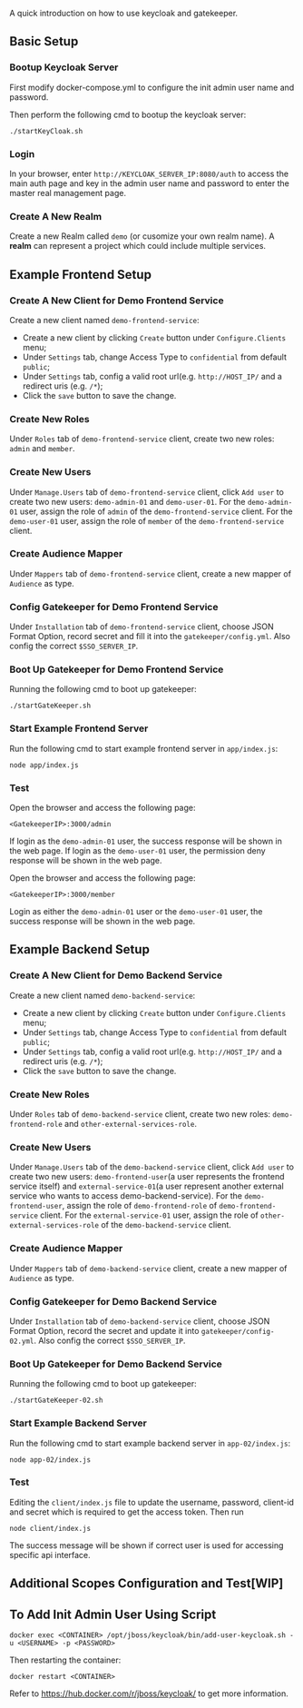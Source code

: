 A quick introduction on how to use keycloak and gatekeeper.

## Basic Setup
### Bootup Keycloak Server
First modify docker-compose.yml to configure the init admin user name and password.

Then perform the following cmd to bootup the keycloak server:
```
./startKeyCloak.sh
```

### Login
In your browser, enter `http://KEYCLOAK_SERVER_IP:8080/auth` to access the main auth page and key in the admin user name and password to enter the master real management page.

### Create A New Realm
Create a new Realm called `demo` (or cusomize your own realm name). A **realm** can represent a project which could include multiple services.


## Example Frontend Setup
### Create A New Client for Demo Frontend Service
Create a new client named `demo-frontend-service`:
- Create a new client by clicking `Create` button under `Configure.Clients` menu;
- Under `Settings` tab, change Access Type to `confidential` from default `public`;
- Under `Settings` tab, config a valid root url(e.g. `http://HOST_IP/` and a redirect uris (e.g. `/*`);
- Click the `save` button to save the change.

### Create New Roles
Under `Roles` tab of `demo-frontend-service` client, create two new roles: `admin` and `member`.

### Create New Users
Under `Manage.Users` tab of `demo-frontend-service` client, click `Add user` to create two new users: `demo-admin-01` and `demo-user-01`. For the `demo-admin-01` user, assign the role of `admin` of the `demo-frontend-service` client. For the `demo-user-01` user, assign the role of `member` of the `demo-frontend-service` client.

### Create Audience Mapper
Under `Mappers` tab of `demo-frontend-service` client, create a new mapper of `Audience` as type.

### Config Gatekeeper for Demo Frontend Service
Under `Installation` tab of `demo-frontend-service` client, choose JSON Format Option, record secret and fill it into the `gatekeeper/config.yml`. Also config the correct `$SSO_SERVER_IP`.

### Boot Up Gatekeeper for Demo Frontend Service
Running the following cmd to boot up gatekeeper:
```
./startGateKeeper.sh
```

### Start Example Frontend Server
Run the following cmd to start example frontend server in `app/index.js`:
```
node app/index.js
```

### Test
Open the browser and access the following page:
```
<GatekeeperIP>:3000/admin
```
If login as the `demo-admin-01` user, the success response will be shown in the web page. If login as the `demo-user-01` user, the permission deny response will be shown in the web page.

Open the browser and access the following page:
```
<GatekeeperIP>:3000/member
```
Login as either the `demo-admin-01` user or the `demo-user-01` user, the  success response will be shown in the web page.


## Example Backend Setup
### Create A New Client for Demo Backend Service
Create a new client named `demo-backend-service`:
- Create a new client by clicking `Create` button under `Configure.Clients` menu;
- Under `Settings` tab, change Access Type to `confidential` from default `public`;
- Under `Settings` tab, config a valid root url(e.g. `http://HOST_IP/` and a redirect uris (e.g. `/*`);
- Click the `save` button to save the change.

### Create New Roles
Under `Roles` tab of `demo-backend-service` client, create two new roles: `demo-frontend-role` and `other-external-services-role`.

### Create New Users
Under `Manage.Users` tab of the `demo-backend-service` client, click `Add user` to create two new users: `demo-frontend-user`(a user represents the frontend service itself) and `external-service-01`(a user represent another external service who wants to access demo-backend-service). For the `demo-frontend-user`, assign the role of `demo-frontend-role` of `demo-frontend-service` client. For the `external-service-01` user, assign the role of `other-external-services-role` of the `demo-backend-service` client.

### Create Audience Mapper
Under `Mappers` tab of `demo-backend-service` client, create a new mapper of `Audience` as type.

### Config Gatekeeper for Demo Backend Service
Under `Installation` tab of `demo-backend-service` client, choose JSON Format Option, record the secret and update it into `gatekeeper/config-02.yml`. Also config the correct `$SSO_SERVER_IP`.

### Boot Up Gatekeeper for Demo Backend Service
Running the following cmd to boot up gatekeeper:
```
./startGateKeeper-02.sh
```

### Start Example Backend Server
Run the following cmd to start example backend server in `app-02/index.js`:
```
node app-02/index.js
```

### Test
Editing the `client/index.js` file to update the username, password, client-id and secret which is required to get the access token. Then run
```
node client/index.js
```
The success message will be shown if correct user is used for accessing specific api interface.


## Additional Scopes Configuration and Test[WIP]


## To Add Init Admin User Using Script
```
docker exec <CONTAINER> /opt/jboss/keycloak/bin/add-user-keycloak.sh -u <USERNAME> -p <PASSWORD>
```
Then restarting the container:
```
docker restart <CONTAINER>
```
Refer to https://hub.docker.com/r/jboss/keycloak/ to get more information.

